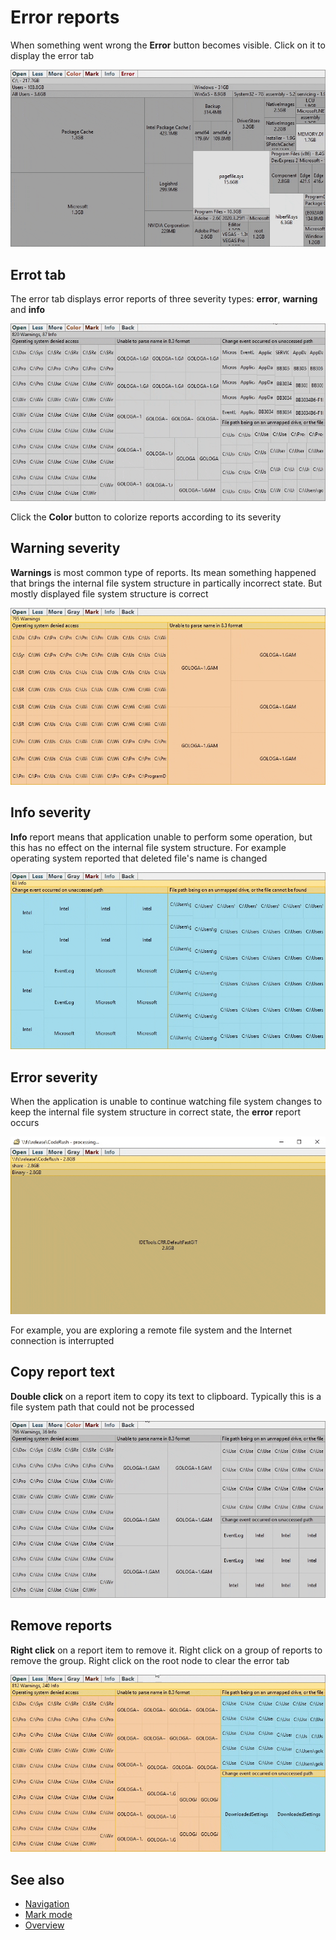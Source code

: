 # Error reports

When something went wrong the **Error** button becomes visible. Click on it to display the error tab

![Error button](Images/error_button.gif)

## Errot tab

The error tab displays error reports of three severity types: **error**, **warning** and **info**

![Error tab](Images/error_tab.gif)

Click the **Color** button to colorize reports according to its severity 

## Warning severity

**Warnings** is most common type of reports. Its mean something happened that brings the internal file system structure in partically incorrect state. But mostly displayed file system structure is correct

![Warning report](Images/warning_report.gif)

## Info severity

**Info** report means that application unable to perform some operation, but this has no effect on the internal file system structure. For example operating system reported that deleted file's name is changed

![Info report](Images/info_report.gif)

## Error severity

When the application is unable to continue watching file system changes to keep the internal file system structure in correct state, the **error** report occurs

![Error report](Images/error_report.gif)

For example, you are exploring a remote file system and the Internet connection is interrupted

## Copy report text

**Double click** on a report item to copy its text to clipboard. Typically this is a file system path that could not be processed

![Copy report text](Images/error_copy.gif)

## Remove reports

**Right click** on a report item to remove it. Right click on a group of reports to remove the group. Right click on the root node to clear the error tab

![Remove reports](Images/error_remove.gif)

## See also
- [Navigation]()
- [Mark mode]()
- [Overview]()